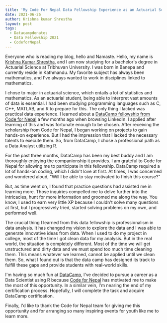 ```yaml
---
title: 'My Code For Nepal Data Fellowship Experience as an Actuarial Science Student'
date: 2021-06-26
author: Krishna kumar Shrestha
layout: post
tags:
  - Datacampdonates
  - Data Fellowship 2021
  - CodeforNepal
---
```


Everyone who is reading my blog, hello and Namaste. Hello, my name is [Krishna Kumar Shrestha](https://www.linkedin.com/in/krishna-kumar-shrestha-20a35b172/), and I am now studying for a bachelor's degree in Actuarial Science at Tribhuvan University. I was born in Banepa and currently reside in Kathmandu. My favorite subject has always been mathematics, and I've always wanted to work in disciplines linked to mathematics.

I chose to major in actuarial science, which entails a lot of statistics and mathematics. As an actuarial student, being able to interpret vast amounts of data is essential. I had been studying programming languages such as C, C++, MATLAB, and R to prepare for this. The only thing I lacked was practical data experience. I learned about a [DataCamp fellowship from Code for Nepal](https://codefornepal.org/2021/02/14/launching-a-fellowship-program-to-build-data-skills-of-over-500-nepalis-globally.html) a few months ago when browsing LinkedIn. I applied after learning of this and was fortunate enough to be chosen. After receiving the scholarship from Code for Nepal, I began working on projects to gain hands-on experience. But I had the impression that I lacked the necessary talents to execute them. So, from DataCamp, I chose a professional path as a Data Analyst utilizing R.

For the past three months, DataCamp has been my best buddy and I am thoroughly enjoying the companionship it provides. I am grateful to Code for Nepal for allowing me to participate in this fellowship. DataCamp required a lot of hands-on coding, which I didn't love at first. At times, I was concerned and wondered aloud, "Will I be able to stay motivated to finish this course?" 

But, as time went on, I found that practice questions had assisted me in learning more. Those inquiries compelled me to delve further into the intricacies, hunt for more information and groomed me along the way. You know, I used to earn very little XP because I couldn't solve many questions at first, but I progressively tried, started solving problems on my own, and performed well.

The crucial thing I learned from this data fellowship is professionalism in data analysis. It has changed my vision to explore the data and I was able to generate innovative ideas from data. When I used to do my project in college, most of the time I got clean data for my analysis. But in the real world, the situation is completely different. Most of the time we will get unstructured and dirty data and we must spend too much time cleaning them. This means whatever we learned, cannot be applied until we clean them. So, what I found out is that the data camp has designed its track to fulfill these gaps and provide students with real-world skills.

I'm having so much fun at [DataCamp](http://www.datacamp.com), I've decided to pursue a career as a Data Scientist using R because [Code for Nepal](https://codefornepal.org) has motivated me to make the most of this opportunity. In a similar vein, I'm nearing the end of my certification process. Hopefully, I will complete the task and acquire DataCamp certification.

Finally, I'd like to thank the Code for Nepal team for giving me this opportunity and for arranging so many inspiring events for youth like me to learn more. 

